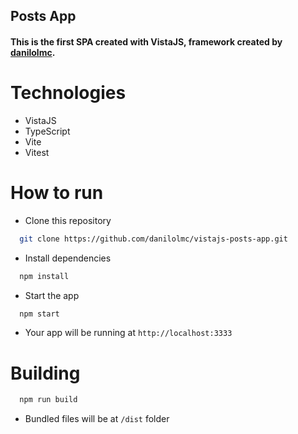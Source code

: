 ## Posts App

#### This is the first SPA created with VistaJS, framework created by [danilolmc](https://github.com/danilolmc).

# Technologies
- VistaJS
- TypeScript
- Vite
- Vitest

# How to run
- Clone this repository
```bash
  git clone https://github.com/danilolmc/vistajs-posts-app.git
```

- Install dependencies

```bash
  npm install
```

- Start the app
```bash
  npm start
```

- Your app will be running at `http://localhost:3333`

# Building

```bash
  npm run build
```

- Bundled files will be at `/dist` folder
